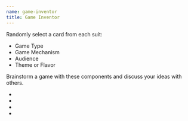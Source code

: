 ```yaml
---
name: game-inventor
title: Game Inventor
---
```


<p>Randomly select a card from each suit:</p>

<ul class="nostyle">
    <li class="game-type">Game Type</li>
    <li class="game-mechanism">Game Mechanism</li>
    <li class="game-audience">Audience</li>
    <li class="game-theme">Theme or Flavor</li>
</ul>

<p>Brainstorm a game with these components and discuss your ideas with
    others.</p>

<div class="card-view modal" style="display:none">
    <img/>
</div>

<div class="game-inventor-share modal" style="display:none">
    <div class="inner">
      <a class="close"><i class="fa fa-times fa-lg" aria-hidden="true"></i></a>
        <p>Copy this url and send to a friend to share this set of cards.</p>
        <input type="text" value="http://..."/>
        <a class="copy"><i class="fa fa-clipboard fa-lg" aria-hidden="true"></i></a>
    </div>
</div>

<ul id="game-inventor-cards" class="baraja-container">
  <li>
    <!-- <img class="type"/> -->
    <picture class="type">
      <source
        media="(max-width: 480px)"
        srcset=""/>
      <img/>
    </picture>

  </li>
  <li>
    <picture class="mechanism">
      <source
        media="(max-width: 480px)"
        srcset=""/>
      <img/>
    </picture>
    <!-- <img class="mechanism"/> -->
  </li>
  <li>
    <img class="audience"/>
    <picture class="audience">
      <source
        media="(max-width: 480px)"
        srcset=""/>
      <img/>
    </picture>
  </li>
  <li>
    <img class="theme"/>
    <picture class="theme">
      <source
        media="(max-width: 480px)"
        srcset=""/>
      <img/>
    </picture>
  </li>
</ul>
